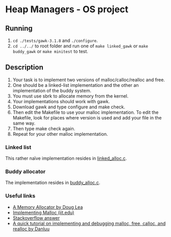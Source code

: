 # Heap Managers - OS project

## Running
1. `cd ./tests/gawk-3.1.8` and `./configure`.
2. `cd ../../` to root folder and run one of `make linked_gawk` or `make buddy_gawk` or `make minitest` to test.

## Description
1. Your task is to implement two versions of malloc/calloc/realloc and free.
2. One should be a linked-list implementation and the other an implementation of the buddy system.
3. You must use sbrk to allocate memory from the kernel.
4. Your implementations should work with gawk.
5. Download gawk and type configure and make check.
6. Then edit the Makefile to use your malloc implementation. To edit the Makefile, look for places where version is used and add your file in the same way.
7. Then type make check again.
8. Repeat for your other malloc implementation.

### Linked list
This rather naïve implementation resides in [linked_alloc.c](./linked_alloc.c).

### Buddy allocator
The implementation resides in [buddy_alloc.c](./buddy_alloc.c).

### Useful links
* [A Memory Allocator by Doug Lea](http://g.oswego.edu/dl/html/malloc.html)
* [Implementing Malloc (iit.edu)](http://moss.cs.iit.edu/cs351/slides/slides-malloc.pdf)
* [Stackoverflow answer](http://stackoverflow.com/questions/5422061/malloc-implementation)
* [A quick tutorial on implementing and debugging malloc, free, calloc, and realloc by Danluu](http://danluu.com/malloc-tutorial/)

